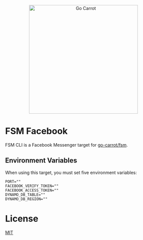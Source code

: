 <a href="https://engineering.carrot.is/"><p align="center"><img src="https://cloud.githubusercontent.com/assets/2105067/24525319/d3d26516-1567-11e7-9506-7611b3287d53.png" alt="Go Carrot" width="350px" align="center;" /></p></a>
# FSM Facebook

FSM CLI is a Facebook Messenger target for [go-carrot/fsm](https://github.com/go-carrot/fsm).

## Environment Variables

When using this target, you must set five environment variables:

```
PORT=""
FACEBOOK_VERIFY_TOKEN=""
FACEBOOK_ACCESS_TOKEN=""
DYNAMO_DB_TABLE=""
DYNAMO_DB_REGION=""
```

# License

[MIT](LICENSE.md)
